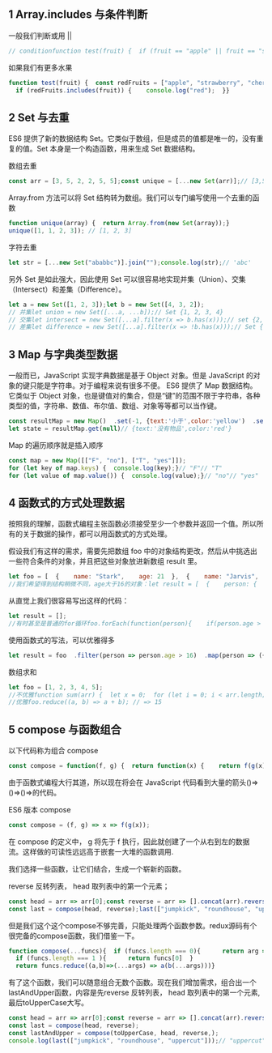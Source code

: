 [2019 年编写现代 JavaScript 代码的5个小技巧(作者：廖振廷)]: https://zhuanlan.zhihu.com/p/54758068

## 1 Array.includes 与条件判断

一般我们判断或用 ||

```javascript
// conditionfunction test(fruit) {  if (fruit == "apple" || fruit == "strawberry") {    console.log("red");  }}
```

如果我们有更多水果

```javascript
function test(fruit) {  const redFruits = ["apple", "strawberry", "cherry", "cranberries"];
  if (redFruits.includes(fruit)) {    console.log("red");  }}
```

## 2 Set 与去重

ES6 提供了新的数据结构 Set。它类似于数组，但是成员的值都是唯一的，没有重复的值。Set 本身是一个构造函数，用来生成 Set 数据结构。

数组去重

```javascript
const arr = [3, 5, 2, 2, 5, 5];const unique = [...new Set(arr)];// [3,5,2]
```

Array.from 方法可以将 Set 结构转为数组。我们可以专门编写使用一个去重的函数

```javascript
function unique(array) {  return Array.from(new Set(array));}
unique([1, 1, 2, 3]); // [1, 2, 3]
```

字符去重

```javascript
let str = [...new Set("ababbc")].join("");console.log(str);// 'abc'
```

另外 Set 是如此强大，因此使用 Set 可以很容易地实现并集（Union）、交集（Intersect）和差集（Difference）。

```javascript
let a = new Set([1, 2, 3]);let b = new Set([4, 3, 2]);
// 并集let union = new Set([...a, ...b]);// Set {1, 2, 3, 4}
// 交集let intersect = new Set([...a].filter(x => b.has(x)));// set {2, 3}
// 差集let difference = new Set([...a].filter(x => !b.has(x)));// Set {1}
```

## 3 Map 与字典类型数据

一般而已，JavaScript 实现字典数据是基于 Object 对象。但是 JavaScript 的对象的键只能是字符串。对于编程来说有很多不便。 ES6 提供了 Map 数据结构。它类似于 Object 对象，也是键值对的集合，但是“键”的范围不限于字符串，各种类型的值，字符串、数值、布尔值、数组、对象等等都可以当作键。

```javascript
const resultMap = new Map()  .set(-1, {text:'小于',color:'yellow')  .set(0, {text:'等于',color:'black')  .set(1, {text:'大于',color:'green')  .set(null,{text:'没有物品',color:'red'})
let state = resultMap.get(null)// {text:'没有物品',color:'red'}
```

Map 的遍历顺序就是插入顺序

```javascript
const map = new Map([["F", "no"], ["T", "yes"]]);
for (let key of map.keys) {  console.log(key);}// "F"// "T"
for (let value of map.value()) {  console.log(value);}// "no"// "yes"
```

## 4 函数式的方式处理数据

按照我的理解，函数式编程主张函数必须接受至少一个参数并返回一个值。所以所有的关于数据的操作，都可以用函数式的方式处理。

假设我们有这样的需求，需要先把数组 foo 中的对象结构更改，然后从中挑选出一些符合条件的对象，并且把这些对象放进新数组 result 里。

```javascript
let foo = [  {    name: "Stark",    age: 21  },  {    name: "Jarvis",    age: 20  },  {    name: "Pepper",    age: 16  }];
//我们希望得到结构稍微不同，age大于16的对象：let result = [  {    person: {      name: "Stark",      age: 21    },    friends: []  },  {    person: {      name: "Jarvis",      age: 20    },    friends: []  }];
```

从直觉上我们很容易写出这样的代码：

```javascript
let result = [];
//有时甚至是普通的for循环foo.forEach(function(person){    if(person.age > 16){        let newItem = {            person: person,            friends: [];        };        result.push(newItem);    }})
```

使用函数式的写法，可以优雅得多

```javascript
let result = foo  .filter(person => person.age > 16)  .map(person => ({    person: person,    friends: []  }));
```

数组求和

```javascript
let foo = [1, 2, 3, 4, 5];
//不优雅function sum(arr) {  let x = 0;  for (let i = 0; i < arr.length; i++) {    x += arr[i];  }  return x;}sum(foo); // => 15
//优雅foo.reduce((a, b) => a + b); // => 15
```

## 5 compose 与函数组合

以下代码称为组合 compose

```javascript
const compose = function(f, g) {  return function(x) {    return f(g(x));  };};
```

由于函数式编程大行其道，所以现在将会在 JavaScript 代码看到大量的箭头()=>()=>()=>的代码。

ES6 版本 compose

```javascript
const compose = (f, g) => x => f(g(x));
```

在 compose 的定义中， g 将先于 f 执行，因此就创建了一个从右到左的数据 流。这样做的可读性远远高于嵌套一大堆的函数调用.

我们选择一些函数，让它们结合，生成一个崭新的函数。

reverse 反转列表， head 取列表中的第一个元素；

```javascript
const head = arr => arr[0];const reverse = arr => [].concat(arr).reverse();
const last = compose(head, reverse);last(["jumpkick", "roundhouse", "uppercut"]);// "uppercut"
```

但是我们这个这个compose不够完善，只能处理两个函数参数。redux源码有个很完备的compose函数，我们借鉴一下。

```javascript
function compose(...funcs){  if (funcs.length === 0){      return arg => arg  }
  if (funcs.length === 1 ){      return funcs[0]  }
  return funcs.reduce((a,b)=>(...args) => a(b(...args)))}
```

有了这个函数，我们可以随意组合无数个函数。现在我们增加需求，组合出一个lastAndUpper函数，内容是先reverse 反转列表， head 取列表中的第一个元素, 最后toUpperCase大写。

``` javascript
const head = arr => arr[0];const reverse = arr => [].concat(arr).reverse();const toUpperCase = str => str.toUpperCase();
const last = compose(head, reverse);
const lastAndUpper = compose(toUpperCase, head, reverse,);
console.log(last(["jumpkick", "roundhouse", "uppercut"]));// "uppercut"console.log(lastAndUpper(["jumpkick", "roundhouse", "uppercut"]))// "UPPERCUT"
```